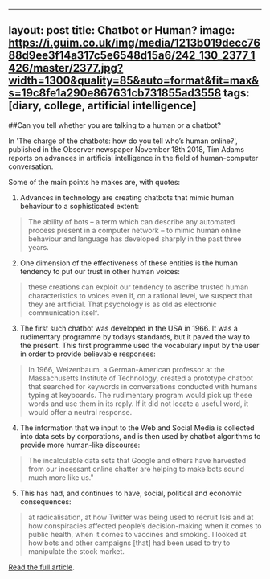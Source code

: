  ---
layout: post
title: Chatbot or Human?
image: https://i.guim.co.uk/img/media/1213b019decc7688d9ee3f14a317c5e6548d15a6/242_130_2377_1426/master/2377.jpg?width=1300&quality=85&auto=format&fit=max&s=19c8fe1a290e867631cb731855ad3558
tags: [diary, college, artificial intelligence]
---
 
##Can you tell whether you are talking to a human or a chatbot?

In 'The charge of the chatbots: how do you tell who’s human online?', published in the Observer newspaper November 18th 2018, Tim Adams reports on advances in artificial intelligence in the field of human-computer conversation.

Some of the main points he makes are, with quotes:

1. Advances in technology are creating chatbots that mimic human behaviour to a sophisticated extent: 

> The ability of bots – a term which can describe any automated process present in a computer network – to mimic human online behaviour and language has developed sharply in the past three years.

2. One dimension of the effectiveness of these entities is the human tendency to put our trust in other human voices:

> these creations can exploit our tendency to ascribe trusted human characteristics to voices even if, on a rational level, we suspect that they are artificial. That psychology is as old as electronic communication itself.

3. The first such chatbot was developed in the USA in 1966. It was a rudimentary programme by todays standards, but it paved the way to the present. This first programme used the vocabulary input by the user in order to provide believable responses:

> In 1966, Weizenbaum, a German-American professor at the Massachusetts Institute of Technology, created a prototype chatbot that searched for keywords in conversations conducted with humans typing at keyboards. The rudimentary program would pick up these words and use them in its reply. If it did not locate a useful word, it would offer a neutral response.

4. The information that we input to the Web and Social Media is collected into data sets by corporations, and is then used by chatbot algorithms to provide more human-like discourse:

> The incalculable data sets that Google and others have harvested from our incessant online chatter are helping to make bots sound much more like us."

5. This has had, and continues to have,  social, political and economic consequences:

> at radicalisation, at how Twitter was being used to recruit Isis and at how conspiracies affected people’s decision-making when it comes to public health, when it comes to vaccines and smoking. I looked at how bots and other campaigns [that] had been used to try to manipulate the stock market.

<a href="https://www.theguardian.com/technology/2018/nov/18/how-can-you-tell-who-is-human-online-chatbots?CMP=share_btn_tw">Read the full article</a>. 
